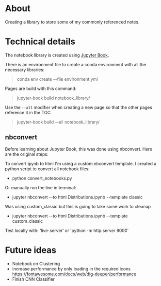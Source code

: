 # About
Creating a library to store some of my commonly referenced notes.

# Technical details
The notebook library is created using [Jupyter Book](https://jupyterbook.org/en/stable/intro.html).

There is an environment file to create a conda environment with all the necessary libraries:
> conda env create --file environment.yml

Pages are build with this command:
> jupyter-book build notebook_library/

Use the `--all` modifier when creating a new page so that the other pages reference it in the TOC.
> jupyter-book build --all notebook_library/


## nbconvert 
Before learning about Jupyter Book, this was done using nbconvert. Here are the original steps:

To convert ipynb to html I'm using a custom nbconvert template. I created a python script to convert all notebook files:
* python convert_notebooks.py

Or manually run the line in terminal:
* jupyter nbconvert --to html Distributions.ipynb --template classic

Was using custom_classic but this is going to take some work to cleanup
* jupyter nbconvert --to html Distributions.ipynb --template custom_classic

Test locally with: 'live-server' or 'python -m http.server 8000'

# Future ideas
* Notebook on Clustering
* Increase performance by only loading in the required icons https://fontawesome.com/docs/web/dig-deeper/performance
* Finish CNN Classifier